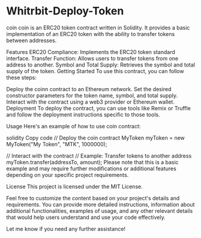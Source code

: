 # Whitrbit-Deploy-Token

coin
coin is an ERC20 token contract written in Solidity. It provides a basic implementation of an ERC20 token with the ability to transfer tokens between addresses.

Features
ERC20 Compliance: Implements the ERC20 token standard interface.
Transfer Function: Allows users to transfer tokens from one address to another.
Symbol and Total Supply: Retrieves the symbol and total supply of the token.
Getting Started
To use this contract, you can follow these steps:

Deploy the coinn contract to an Ethereum network.
Set the desired constructor parameters for the token name, symbol, and total supply.
Interact with the contract using a web3 provider or Ethereum wallet.
Deployment
To deploy the contract, you can use tools like Remix or Truffle and follow the deployment instructions specific to those tools.

Usage
Here's an example of how to use coin contract:

solidity
Copy code
// Deploy the coin contract
MyToken myToken = new MyToken("My Token", "MTK", 1000000);

// Interact with the contract
// Example: Transfer tokens to another address
myToken.transfer(addressTo, amount);
Please note that this is a basic example and may require further modifications or additional features depending on your specific project requirements.

License
This project is licensed under the MIT License.

Feel free to customize the content based on your project's details and requirements. You can provide more detailed instructions, information about additional functionalities, examples of usage, and any other relevant details that would help users understand and use your code effectively.

Let me know if you need any further assistance!





